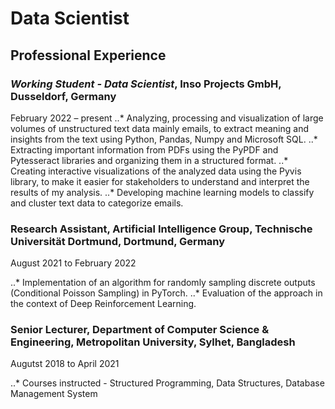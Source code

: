 # Data Scientist

## Professional Experience

### *Working Student - Data Scientist*, Inso Projects GmbH, Dusseldorf, Germany
February 2022 – present
..* Analyzing, processing and visualization of large volumes of unstructured text data mainly emails, to extract meaning and insights from the text using Python, Pandas, Numpy and Microsoft SQL.
..* Extracting important information from PDFs using the PyPDF and Pytesseract libraries and organizing them in a structured format.
..* Creating interactive visualizations of the analyzed data using the Pyvis  library, to make it easier for stakeholders to understand and interpret the results of my analysis.
..* Developing machine learning models to classify and cluster text data to categorize emails.

### Research Assistant, Artificial Intelligence Group, Technische Universität Dortmund, Dortmund, Germany
August 2021 to February 2022

..* Implementation of an algorithm for randomly sampling discrete outputs (Conditional Poisson Sampling) in PyTorch.
..* Evaluation of the approach in the context of Deep Reinforcement Learning.

### Senior Lecturer, Department of Computer Science & Engineering, Metropolitan University, Sylhet, Bangladesh
Augutst 2018 to April 2021

..* Courses instructed - Structured Programming, Data Structures, Database Management System
